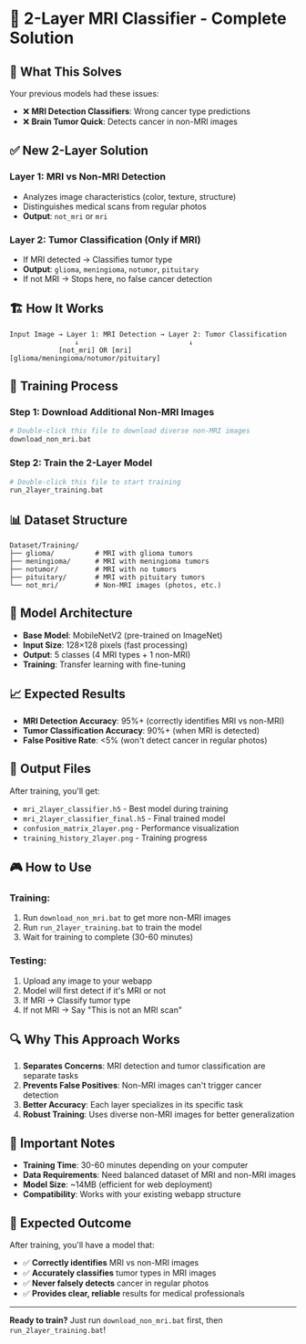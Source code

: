 # 🧠 2-Layer MRI Classifier - Complete Solution

## 🎯 **What This Solves**

Your previous models had these issues:
- ❌ **MRI Detection Classifiers**: Wrong cancer type predictions
- ❌ **Brain Tumor Quick**: Detects cancer in non-MRI images

## ✅ **New 2-Layer Solution**

### **Layer 1: MRI vs Non-MRI Detection**
- Analyzes image characteristics (color, texture, structure)
- Distinguishes medical scans from regular photos
- **Output**: `not_mri` or `mri`

### **Layer 2: Tumor Classification (Only if MRI)**
- If MRI detected → Classifies tumor type
- **Output**: `glioma`, `meningioma`, `notumor`, `pituitary`
- If not MRI → Stops here, no false cancer detection

## 🏗️ **How It Works**

```
Input Image → Layer 1: MRI Detection → Layer 2: Tumor Classification
                ↓                           ↓
            [not_mri] OR [mri]        [glioma/meningioma/notumor/pituitary]
```

## 🚀 **Training Process**

### **Step 1: Download Additional Non-MRI Images**
```bash
# Double-click this file to download diverse non-MRI images
download_non_mri.bat
```

### **Step 2: Train the 2-Layer Model**
```bash
# Double-click this file to start training
run_2layer_training.bat
```

## 📊 **Dataset Structure**

```
Dataset/Training/
├── glioma/          # MRI with glioma tumors
├── meningioma/      # MRI with meningioma tumors  
├── notumor/         # MRI with no tumors
├── pituitary/       # MRI with pituitary tumors
└── not_mri/         # Non-MRI images (photos, etc.)
```

## 🔧 **Model Architecture**

- **Base Model**: MobileNetV2 (pre-trained on ImageNet)
- **Input Size**: 128×128 pixels (fast processing)
- **Output**: 5 classes (4 MRI types + 1 non-MRI)
- **Training**: Transfer learning with fine-tuning

## 📈 **Expected Results**

- **MRI Detection Accuracy**: 95%+ (correctly identifies MRI vs non-MRI)
- **Tumor Classification Accuracy**: 90%+ (when MRI is detected)
- **False Positive Rate**: <5% (won't detect cancer in regular photos)

## 💾 **Output Files**

After training, you'll get:
- `mri_2layer_classifier.h5` - Best model during training
- `mri_2layer_classifier_final.h5` - Final trained model
- `confusion_matrix_2layer.png` - Performance visualization
- `training_history_2layer.png` - Training progress

## 🎮 **How to Use**

### **Training:**
1. Run `download_non_mri.bat` to get more non-MRI images
2. Run `run_2layer_training.bat` to train the model
3. Wait for training to complete (30-60 minutes)

### **Testing:**
1. Upload any image to your webapp
2. Model will first detect if it's MRI or not
3. If MRI → Classify tumor type
4. If not MRI → Say "This is not an MRI scan"

## 🔍 **Why This Approach Works**

1. **Separates Concerns**: MRI detection and tumor classification are separate tasks
2. **Prevents False Positives**: Non-MRI images can't trigger cancer detection
3. **Better Accuracy**: Each layer specializes in its specific task
4. **Robust Training**: Uses diverse non-MRI images for better generalization

## 🚨 **Important Notes**

- **Training Time**: 30-60 minutes depending on your computer
- **Data Requirements**: Need balanced dataset of MRI and non-MRI images
- **Model Size**: ~14MB (efficient for web deployment)
- **Compatibility**: Works with your existing webapp structure

## 🎉 **Expected Outcome**

After training, you'll have a model that:
- ✅ **Correctly identifies** MRI vs non-MRI images
- ✅ **Accurately classifies** tumor types in MRI images
- ✅ **Never falsely detects** cancer in regular photos
- ✅ **Provides clear, reliable** results for medical professionals

---

**Ready to train?** Just run `download_non_mri.bat` first, then `run_2layer_training.bat`!
